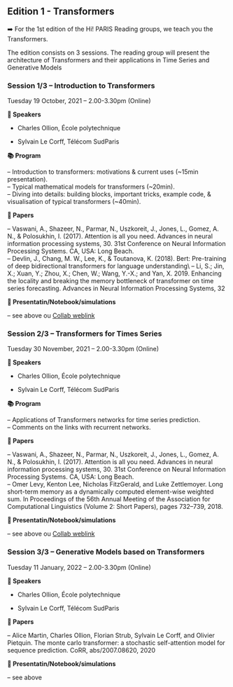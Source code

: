 ## Edition 1 - Transformers

➡️ For the 1st edition of the Hi! PARIS Reading groups, we teach you the Transformers.

The edition consists on 3 sessions.
The reading group will present the architecture of Transformers and their applications in Time Series and Generative Models

### Session 1/3 – Introduction to Transformers
Tuesday 19 October, 2021 – 2.00-3.30pm (Online)


**📣 Speakers**

* Charles Ollion, École polytechnique 

* Sylvain Le Corff, Télécom SudParis 


**📚 Program**

– Introduction to transformers: motivations & current uses (~15min presentation).\
– Typical mathematical models for transformers (~20min).\
– Diving into details: building blocks, important tricks, example code, & visualisation of typical transformers (~40min).


**📑 Papers**

– Vaswani, A., Shazeer, N., Parmar, N., Uszkoreit, J., Jones, L., Gomez, A. N., & Polosukhin, I. (2017). Attention is all you need. Advances in neural information processing systems, 30. 31st Conference on Neural Information Processing Systems. CA, USA: Long Beach.\
– Devlin, J., Chang, M. W., Lee, K., & Toutanova, K. (2018). Bert: Pre-training of deep bidirectional transformers for language understanding\ 
– Li, S.; Jin, X.; Xuan, Y.; Zhou, X.; Chen, W.; Wang, Y.-X.; and Yan, X. 2019. Enhancing the locality and breaking the memory bottleneck of transformer on time series forecasting. Advances in Neural Information Processing Systems, 32


**🐍 Presentatin/Notebook/simulations**

– see above ou [Collab weblink](https://colab.research.google.com/github/charlesollion/dlexperiments/blob/master/5-Transformers-Intro/TransformersHandsOn.ipynb)


### Session 2/3 – Transformers for Times Series
Tuesday 30 November, 2021 – 2.00-3.30pm (Online)


**📣 Speakers**

* Charles Ollion, École polytechnique 

* Sylvain Le Corff, Télécom SudParis  


**📚 Program**

– Applications of Transformers networks for time series prediction.\
– Comments on the links with recurrent networks.

**📑 Papers**

– Vaswani, A., Shazeer, N., Parmar, N., Uszkoreit, J., Jones, L., Gomez, A. N., & Polosukhin, I. (2017). Attention is all you need. Advances in neural information processing systems, 30. 31st Conference on Neural Information Processing Systems. CA, USA: Long Beach.\
– Omer Levy, Kenton Lee, Nicholas FitzGerald, and Luke Zettlemoyer. Long short-term memory as a dynamically computed element-wise weighted sum. In Proceedings of the 56th Annual Meeting of the Association for Computational Linguistics (Volume 2: Short Papers), pages 732–739, 2018.  


**🐍 Presentatin/Notebook/simulations**

– see above ou [Collab weblink](https://colab.research.google.com/github/charlesollion/dlexperiments/blob/master/7-Transformers-Timeseries/Transformers_for_timeseries.ipynb)


### Session 3/3 – Generative Models based on Transformers
Tuesday 11 January, 2022 – 2.00-3.30pm (Online)


**📣 Speakers**

* Charles Ollion, École polytechnique 

* Sylvain Le Corff, Télécom SudParis  


**📑 Papers**

– Alice Martin, Charles Ollion, Florian Strub, Sylvain Le Corff, and Olivier Pietquin. The monte carlo transformer: a stochastic self-attention model for sequence prediction. CoRR, abs/2007.08620, 2020


**🐍 Presentatin/Notebook/simulations**

– see above